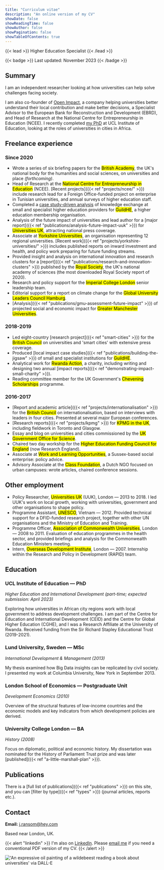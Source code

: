 ```yaml
---
title: "Curriculum vitae"
description: "An online version of my CV"
showDate: false
showReadingTime: false
showAuthor: false
showPagination: false
showTableOfContents: true
---
```


{{< lead >}} Higher Education Specialist {{< /lead >}} 

{{< badge >}}
Last updated: November 2023
{{< /badge >}}


## Summary

I am an independent researcher looking at how universities can help solve challenges facing society.

I am also co-founder of [Open Impact](https://open-impact.co.uk), a company helping universities better understand their local contribution and make better decisions, a Specialist Advisor to the European Bank for Reconstruction and Development (EBRD), and Head of Research at the National Centre for Entrepreneurship in Education (NCEE). I recently completed [my PhD](https://discovery.ucl.ac.uk/id/eprint/10178999/) at UCL Institute of Education, looking at the roles of universities in cities in Africa.


## Freelance experience

### Since 2020

- Wrote a series of six briefing papers for the <mark>British Academy</mark>, the UK's national body for the humanities and social sciences, on universities and place *(forthcoming)*.
- Head of Research at the <mark>National Centre for Entrepreneurship in Education</mark> (NCEE). [Recent projects]({{< ref "projects/ncee/" >}}) include research lead for a Foreign Office-funded project on enterprise in Tunisian universities, and annual surveys of higher education staff.
- Completed a [case study-driven analysis](https://guildhe.ac.uk/expertise-in-action-impact-of-funding-knowledge-exchange-activity-at-smaller-and-specialist-universities/) of knowledge exchange at small and specialist higher education providers for <mark>GuildHE</mark>, a higher education membership organisation.
- Analysis of the future impact of universities and lead author for a [major report]({{< ref "publications/analysis-future-impact-uuk" >}}) for <mark>Universities UK</mark>, attracting national press coverage.
- Associate at <mark>Yorkshire Universities</mark>, an organisation representing 12 regional universities. [Recent work]({{< ref "projects/yorkshire-universities/" >}}) includes published reports on inward investment and health, and policy work preparing for future funding streams.
- Provided insight and analysis on international innovation and research clusters for a [report]({{< ref "publications/research-and-innovation-clusters" >}}) published by the <mark>Royal Society</mark>, the UK's national academy of sciences (the most downloaded Royal Society report of 2020).
- Research and policy support for the <mark>Imperial College London</mark> senior leadership team.
- Editorial support for a report on climate change for the <mark>Global University Leaders Council Hamburg</mark>.
- [Analysis]({{< ref "publications/gmu-assessment-future-impact" >}}) of projected social and economic impact for <mark>Greater Manchester Universities</mark>.

### 2018-2019

- Led eight-country [research project]({{< ref "smart-cities" >}}) for the <mark>British Council</mark> on universities and 'smart cities' with extensive press coverage.
- Produced [local impact case studies]({{< ref "publications/building-the-jigsaw" >}}) of small and specialist institutions for <mark>GuildHE</mark>.
- Analytical work for <mark>Rwanda Action</mark>, a charity, including writing and designing two annual [impact reports]({{< ref "demonstrating-impact-small-charity" >}}).
- Reading committee member for the UK Government's <mark>Chevening Scholarships</mark> programme.

### 2016-2017

- [Report and academic article]({{< ref "projects/internationalisation" >}}) for the <mark>British Council</mark> on internationalisation, based on interviews with leaders in four cities. Presented at several major European conferences.  
- [Research reports]({{< ref "projects/kpmg" >}}) for <mark>KPMG in the UK</mark>, including fieldwork in Toronto and Glasgow.
- Essay and blog on universities and cities commissioned by the <mark>UK Government Office for Science</mark>.
- Chaired two day workship for the <mark>Higher Education Funding Council for England</mark> (now Research England).
- Associate at <mark>Work and Learning Opportunities</mark>, a Sussex-based social enterprise: policy advice.
-  Advisory Associate at the <mark>Class Foundation</mark>, a Dutch NGO focused on urban campuses: wrote articles, chaired conference sessions.

## Other employment

- Policy Researcher, <mark>Universities UK</mark> (UUK), London — 2013 to 2018. I led UUK's work on local growth, working with universities, government and other organisations to shape policy.
- Programme Assistant, <mark>UNESCO</mark>, Vietnam — 2012. Provided technical support for a DFID-funded research project, together with other UN organisations and the Ministry of Education and Training.
- Programme Officer, <mark>Association of Commonwealth Universities</mark>, London — 2008 to 2011. Evaluation of education programmes in the health sector, and provided briefings and analysis for the Commonwealth Education Ministers meeting.
- Intern, <mark>Overseas Development Institute</mark>, London — 2007. Internship within the Research and Policy in Development (RAPID) team.

## Education

### UCL Institute of Education — PhD
_Higher Education and International Development (part-time; expected submission: April 2023)_

Exploring how universities in African city regions work with local government to address development challenges. I am part of the Centre for Education and International Development (CEID) and the Centre for Global Higher Education (CGHE), and I was a Research Affiliate at the University of Rwanda. Received funding from the Sir Richard Stapley Educational Trust (2019-2021).

### Lund University, Sweden — MSc
_International Development & Management (2013)_

My thesis examined how Big Data insights can be replicated by civil society. I presented my work at Columbia University, New York in September 2013.

### London School of Economics — Postgraduate Unit
_Development Economics (2010)_

Overview of the structural features of low-income countries and the economic models and key indicators from which development policies are derived.

### University College London — BA
_History (2008)_

Focus on diplomatic, political and economic history. My dissertation was nominated for the History of Parliament Trust prize and was later [published]({{< ref "a-little-marshall-plan" >}}).


## Publications

There is a [full list of publications]({{< ref "publications" >}}) on this site, and you can [filter by type]({{< ref "types" >}}) (journal articles, reports etc.).

## Contact

**Email:** [j.ransom@hey.com](mailto:j.ransom@hey.com)

Based near London, UK.

{{< alert "linkedin" >}} I'm also on [LinkedIn](https://www.linkedin.com/in/ransomjames). Please [email me](mailto:j.ransom@hey.com) if you need a conventional PDF version of my CV. {{< /alert >}}

!['An expressive oil painting of a wildebeest reading a book about universities' via DALL-E](images/dallewildebeest.png "'An expressive oil painting of a wildebeest reading a book about universities' generated by [DALL-E](https://openai.com/dall-e-2/)")